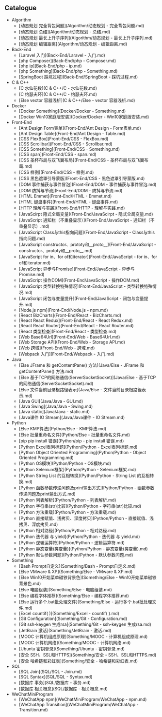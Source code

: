 ## Catalogue
* Algorithm
	* [动态规划 完全背包问题](Algorithm/动态规划 - 完全背包问题.md)
	* [动态规划 总结](Algorithm/动态规划 - 总结.md)
	* [动态规划 最长上升子序列](Algorithm/动态规划 - 最长上升子序列.md)
	* [动态规划 编辑距离](Algorithm/动态规划 - 编辑距离.md)
* Back-End
	* [Laravel 入门](Back-End/Laravel - 入门.md)
	* [php Composer](Back-End/php - Composer.md)
	* [php ip](Back-End/php - ip.md)
	* [php Something](Back-End/php - Something.md)
	* [SpringBoot 踩坑过程](Back-End/SpringBoot - 踩坑过程.md)
* C & C++
	* [C 水仙花数](C & C++/C - 水仙花数.md)
	* [C 约瑟夫环](C & C++/C - 约瑟夫环.md)
	* [Else vector 容器浅析](C & C++/Else - vector 容器浅析.md)
* Docker
	* [Docker Something](Docker/Docker - Something.md)
	* [Docker Win10家庭版安装](Docker/Docker - Win10家庭版安装.md)
* Front-End
	* [Ant Design Form表单](Front-End/Ant Design - Form表单.md)
	* [Ant Design Table](Front-End/Ant Design - Table.md)
	* [CSS FlexBox](Front-End/CSS - FlexBox.md)
	* [CSS Scrollbar](Front-End/CSS - Scrollbar.md)
	* [CSS Something](Front-End/CSS - Something.md)
	* [CSS span](Front-End/CSS - span.md)
	* [CSS 圣杯布局与双飞翼布局](Front-End/CSS - 圣杯布局与双飞翼布局.md)
	* [CSS 样例](Front-End/CSS - 样例.md)
	* [CSS 黑色遮罩引导蒙版](Front-End/CSS - 黑色遮罩引导蒙版.md)
	* [DOM  事件捕获与事件冒泡](Front-End/DOM  - 事件捕获与事件冒泡.md)
	* [DOM 防抖与节流](Front-End/DOM - 防抖与节流.md)
	* [HTML Emmet](Front-End/HTML - Emmet.md)
	* [HTML 键盘事件](Front-End/HTML - 键盘事件.md)
	* [HTTP 理解与实践](Front-End/HTTP - 理解与实践.md)
	* [JavaScirpt 隐式全局变量](Front-End/JavaScirpt - 隐式全局变量.md)
	* [JavaScript  通知栏（不重叠显示）](Front-End/JavaScript  - 通知栏（不重叠显示）.md)
	* [JavaScript Class与this指向问题](Front-End/JavaScript - Class与this指向问题.md)
	* [JavaScript constructor、prototy和__proto__](Front-End/JavaScript - constructor、prototy和__proto__.md)
	* [JavaScript for in、for of和iterator](Front-End/JavaScript - for in、for of和iterator.md)
	* [JavaScript 异步与Promise](Front-End/JavaScript - 异步与Promise.md)
	* [JavaScript 操作DOM](Front-End/JavaScript - 操作DOM.md)
	* [JavaScript 类型转换特殊情况](Front-End/JavaScript - 类型转换特殊情况.md)
	* [JavaScript 闭包与变量提升](Front-End/JavaScript - 闭包与变量提升.md)
	* [Node.js npm](Front-End/Node.js - npm.md)
	* [React BizCharts](Front-End/React - BizCharts.md)
	* [React React Redux](Front-End/React - React Redux.md)
	* [React React Router](Front-End/React - React Router.md)
	* [React 类型检查](Front-End/React - 类型检查.md)
	* [Web Base64Url](Front-End/Web - Base64Url.md)
	* [Web Storage API](Front-End/Web - Storage API.md)
	* [Web 跨域](Front-End/Web - 跨域.md)
	* [Webpack 入门](Front-End/Webpack - 入门.md)
* Java
	* [Else JFrame 和 getContentPane() 方法](Java/Else - JFrame 和 getContentPane() 方法.md)
	* [Else 基于TCP的网络通信(ServerSocketSocket)](Java/Else - 基于TCP的网络通信(ServerSocketSocket).md)
	* [Else 文件当前目录根路径表示](Java/Else - 文件当前目录根路径表示.md)
	* [Java  GUI](Java/Java  - GUI.md)
	* [Java  Swing](Java/Java  - Swing.md)
	* [Java static](Java/Java - static.md)
	* [Java课件 IO Stream](Java/Java课件 - IO Stream.md)
* Python
	* [Else KMP算法](Python/Else - KMP算法.md)
	* [Else 批量重命名文件](Python/Else - 批量重命名文件.md)
	* [pip pip install 错误](Python/pip - pip install 错误.md)
	* [Python Excel表列标题](Python/Python - Excel表列标题.md)
	* [Python Object Oriented Programming](Python/Python - Object Oriented Programming.md)
	* [Python OS模块](Python/Python - OS模块.md)
	* [Python Selenium框架](Python/Python - Selenium框架.md)
	* [Python String List 的互相转换](Python/Python - String List 的互相转换.md)
	* [Python 函数参数传递问题及print输出方式](Python/Python - 函数参数传递问题及print输出方式.md)
	* [Python 列表解析](Python/Python - 列表解析.md)
	* [Python 字符串(str)比较](Python/Python - 字符串(str)比较.md)
	* [Python 方法重载](Python/Python - 方法重载.md)
	* [Python 直接赋值、浅拷贝、深度拷贝](Python/Python - 直接赋值、浅拷贝、深度拷贝.md)
	* [Python 相对路径](Python/Python - 相对路径.md)
	* [Python 迭代器 与 yield](Python/Python - 迭代器 与 yield.md)
	* [Python 逻辑运算符](Python/Python - 逻辑运算符.md)
	* [Python 静态变量(类变量)](Python/Python - 静态变量(类变量).md)
	* [Python 默认参数问题](Python/Python - 默认参数问题.md)
* Something
	* [Bash Prompt自定义](Something/Bash - Prompt自定义.md)
	* [Else VMware & XP](Something/Else - VMware & XP.md)
	* [Else Win10开始菜单磁铁背景色](Something/Else - Win10开始菜单磁铁背景色.md)
	* [Else 电脑组装](Something/Else - 电脑组装.md)
	* [Else 编程字体推荐](Something/Else - 编程字体推荐.md)
	* [Else 运行多个.bat批处理文件](Something/Else - 运行多个.bat批处理文件.md)
	* [Excel countif( )](Something/Excel - countif( ).md)
	* [Git Configuration](Something/Git - Configuration.md)
	* [Git ssh-keygen 生成rsa](Something/Git - ssh-keygen 生成rsa.md)
	* [JetBrain 激活](Something/JetBrain - 激活.md)
	* [MOOC 计算机组成原理](Something/MOOC - 计算机组成原理.md)
	* [MOOC 计算机网络](Something/MOOC - 计算机网络.md)
	* [Ubuntu 密钥登录](Something/Ubuntu - 密钥登录.md)
	* [安全 SSH、SSL和HTTPS](Something/安全 - SSH、SSL和HTTPS.md)
	* [安全 哈希链和彩虹表](Something/安全 - 哈希链和彩虹表.md)
* SQL
	* [SQL Join](SQL/SQL - Join.md)
	* [SQL Syntax](SQL/SQL - Syntax.md)
	* [数据库 事务](SQL/数据库 - 事务.md)
	* [数据库 相关概念](SQL/数据库 - 相关概念.md)
* WeChatMiniProgram
	* [WeChatApp npm](WeChatMiniProgram/WeChatApp - npm.md)
	* [WeChatApp Transition](WeChatMiniProgram/WeChatApp - Transition.md)
